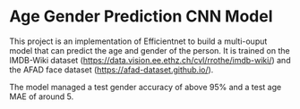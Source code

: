 # Age Gender Prediction CNN Model

This project is an implementation of Efficientnet to build a multi-ouput model that can predict the age and gender of the person. It is trained on the IMDB-Wiki dataset (https://data.vision.ee.ethz.ch/cvl/rrothe/imdb-wiki/) and the AFAD face dataset (https://afad-dataset.github.io/).

The model managed a test gender accuracy of above 95% and a test age MAE of around 5.
